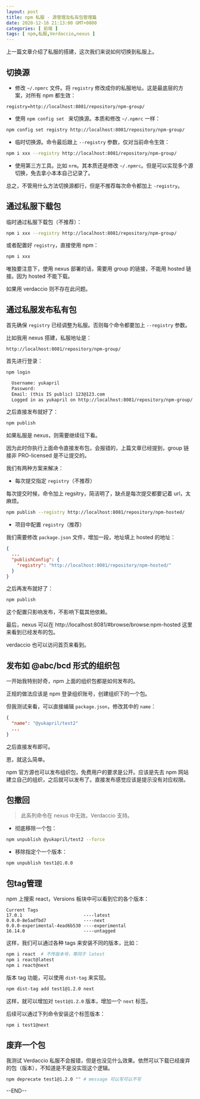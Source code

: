 ```yaml
---
layout: post
title: npm 私服 - 源管理及私有包管理篇
date: 2020-12-16 21:13:00 GMT+0800
categories: [ 前端 ]
tags: [ npm,私服,Verdaccio,nexus ]
---
```


上一篇文章介绍了私服的搭建，这次我们来说如何切换到私服上。

<!-- more -->

## 切换源

* 修改 `~/.npmrc` 文件。将 `registry` 修改成你的私服地址。这是最底层的方案，对所有 npm 都生效：

```
registry=http://localhost:8081/repository/npm-group/
```

* 使用 `npm config set ` 来切换源。本质和修改 `~/.npmrc` 一样：

```sh
npm config set registry http://localhost:8081/repository/npm-group/
```

* 临时切换源。命令最后跟上 `--registry` 参数，仅对当前命令生效：

```sh
npm i xxx --registry http://localhost:8081/repository/npm-group/
```

* 使用第三方工具。比如 `nrm`。其本质还是修改 `~/.npmrc`。但是可以实现多个源切换，免去拿小本本自己记录了。

总之，不管用什么方法切换源都行，但是不推荐每次命令都加上 `-registry`。

## 通过私服下载包

临时通过私服下载包（不推荐）：

```sh
npm i xxx --registry http://localhost:8081/repository/npm-group/
```

或者配置好 `registry`，直接使用 npm：

```sh
npm i xxx
```

唯独要注意下，使用 nexus 部署的话，需要用 group 的链接，不能用 hosted 链接。因为 hosted 不能下载。

如果用 verdaccio 则不存在此问题。

## 通过私服发布私有包

首先确保 `registry` 已经调整为私服。否则每个命令都要加上 `--registry` 参数。

比如我用 nexus 搭建，私服地址是：

```
http://localhost:8081/repository/npm-group/
```

首先进行登录：

```sh
npm login

  Username: yukapril
  Password:
  Email: (this IS public) 123@123.com
  Logged in as yukapril on http://localhost:8081/repository/npm-group/.
```

之后直接发布就好了：

```sh
npm publish
```

如果私服是 nexus，则需要继续往下看。

因为此时你执行上面命令直接发布包，会报错的，上篇文章已经提到，group 链接非 PRO-licensed 是不让提交的。

我们有两种方案来解决：

* 每次提交指定 `registry`（不推荐）

每次提交时候，命令加上 regsitry，简洁明了，缺点是每次提交都要记着 url，太麻烦。

```sh
npm publish --registry http://localhost:8081/repository/npm-hosted/
```

* 项目中配置 `registry`（推荐）

我们需要修改 `package.json` 文件，增加一段，地址填上 hosted 的地址：

```json
{
  ...
  "publishConfig": {
    "registry": "http://localhost:8081/repository/npm-hosted/"
  }
}
```

之后再发布就好了：

```sh
npm publish
```

这个配置只影响发布，不影响下载其他依赖。

最后，nexus 可以在 http://localhost:8081/#browse/browse:npm-hosted 这里来看到已经发布的包。

verdaccio 也可以访问首页来看到。

## 发布如 @abc/bcd 形式的组织包

一开始我特别好奇，npm 上面的组织包都是如何发布的。

正规的做法应该是 npm 登录组织账号，创建组织下的一个包。

但我测试来看，可以直接编辑 `package.json`，修改其中的 `name`：

```json
{
  "name": "@yukapril/test2"
  ...
}
```

之后直接发布即可。

恩，就这么简单。

npm 官方源也可以发布组织包，免费用户的要求是公开。应该是先去 npm 网站建立自己的组织，之后就可以发布了。直接发布感觉应该是提示没有对应权限。

## 包撤回

> 此系列命令在 nexus 中无效。Verdaccio 支持。

* 彻底移除一个包：

```sh
npm unpublish @yukapril/test2 --force
```

* 移除指定个一个版本：

```sh
npm unpublish test1@1.0.0
```

## 包tag管理

npm 上搜索 react，Versions 板块中可以看到它的各个版本：

```
Current Tags
17.0.1                       ----latest
0.0.0-8e5adfbd7              ----next
0.0.0-experimental-4ead6b530 ----experimental
16.14.0                      ----untagged
```

这样，我们可以通过各种 tags 来安装不同的版本，比如：

```sh
npm i react  # 不传版本号，等同于 latest
npm i react@latest
npm i react@next
```

版本 tag 功能，可以使用 `dist-tag` 来实现。

```sh
npm dist-tag add test1@1.2.0 next
```

这样，就可以增加对 `test1@1.2.0` 版本，增加一个 `next` 标签。

后续可以通过下列命令安装这个标签版本：

```sh
npm i test1@next
```

## 废弃一个包

我测试 Verdaccio 私服不会报错，但是也没见什么效果。依然可以下载已经废弃的包（版本），不知道是不是没实现这个逻辑。

```sh
npm deprecate test1@1.2.0 "" # message 可以写可以不写
```

--END--
